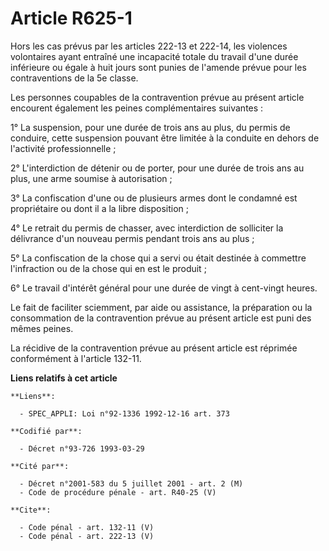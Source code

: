 # Article R625-1

Hors les cas prévus par les articles 222-13 et 222-14, les violences volontaires ayant entraîné une incapacité totale du
travail d'une durée inférieure ou égale à huit jours sont punies de l'amende prévue pour les contraventions de la 5e classe. 

Les personnes coupables de la contravention prévue au présent article encourent également les peines complémentaires
suivantes : 

1° La suspension, pour une durée de trois ans au plus, du permis de conduire, cette suspension pouvant être limitée à la
conduite en dehors de l'activité professionnelle ; 

2° L'interdiction de détenir ou de porter, pour une durée de trois ans au plus, une arme soumise à autorisation ; 

3° La confiscation d'une ou de plusieurs armes dont le condamné est propriétaire ou dont il a la libre disposition ; 

4° Le retrait du permis de chasser, avec interdiction de solliciter la délivrance d'un nouveau permis pendant trois ans au
plus ; 

5° La confiscation de la chose qui a servi ou était destinée à commettre l'infraction ou de la chose qui en est le produit ; 

6° Le travail d'intérêt général pour une durée de vingt à cent-vingt heures. 

Le fait de faciliter sciemment, par aide ou assistance, la préparation ou la consommation de la contravention prévue au
présent article est puni des mêmes peines. 

La récidive de la contravention prévue au présent article est réprimée conformément à l'article 132-11.

**Liens relatifs à cet article**

	**Liens**:

	  - SPEC_APPLI: Loi n°92-1336 1992-12-16 art. 373

	**Codifié par**:

	  - Décret n°93-726 1993-03-29

	**Cité par**:

	  - Décret n°2001-583 du 5 juillet 2001 - art. 2 (M)
	  - Code de procédure pénale - art. R40-25 (V)

	**Cite**:

	  - Code pénal - art. 132-11 (V)
	  - Code pénal - art. 222-13 (V)
